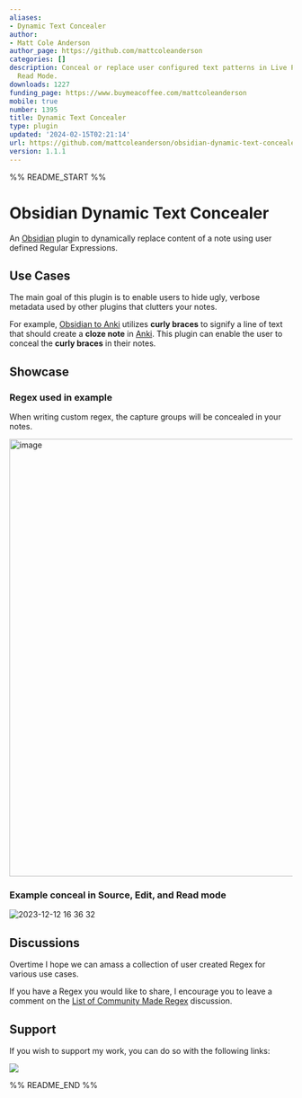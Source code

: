 ```yaml
---
aliases:
- Dynamic Text Concealer
author:
- Matt Cole Anderson
author_page: https://github.com/mattcoleanderson
categories: []
description: Conceal or replace user configured text patterns in Live Preview and
  Read Mode.
downloads: 1227
funding_page: https://www.buymeacoffee.com/mattcoleanderson
mobile: true
number: 1395
title: Dynamic Text Concealer
type: plugin
updated: '2024-02-15T02:21:14'
url: https://github.com/mattcoleanderson/obsidian-dynamic-text-concealer
version: 1.1.1
---
```


%% README_START %%

# Obsidian Dynamic Text Concealer

An [Obsidian](https://obsidian.md) plugin to dynamically replace content of a note using user defined Regular Expressions.

## Use Cases

The main goal of this plugin is to enable users to hide ugly, verbose metadata used by other plugins that clutters your notes.

For example, [Obsidian to Anki](https://github.com/Pseudonium/Obsidian_to_Anki/wiki/Cloze-formatting) utilizes **curly braces** to signify a line of text that should create a **cloze note** in [Anki](https://docs.ankiweb.net/editing.html#cloze-deletion). This plugin can enable the user to conceal the **curly braces** in their notes.

## Showcase

### Regex used in example

When writing custom regex, the capture groups will be concealed in your notes.

<img width="779" alt="image" src="https://github.com/mattcoleanderson/obsidian-dynamic-text-concealer/assets/49250378/451db886-93e5-4692-b31e-f09e4d65b484">


### Example conceal in Source, Edit, and Read mode

![2023-12-12 16 36 32](https://github.com/mattcoleanderson/obsidian-dynamic-text-concealer/assets/49250378/e00604c3-21b6-43cf-82cb-a015439253c9)

## Discussions

Overtime I hope we can amass a collection of user created Regex for various use cases.

If you have a Regex you would like to share, I encourage you to leave a comment on 
the [List of Community Made Regex](https://github.com/mattcoleanderson/obsidian-dynamic-text-concealer/discussions/19) discussion.

## Support

If you wish to support my work, you can do so with the following links:

<!-- Buy Me a Coffee embedded button -->
<a href="https://www.buymeacoffee.com/mattcoleanderson"><img src="https://img.buymeacoffee.com/button-api/?text=Buy me a coffee&emoji=&slug=mattcoleanderson&button_colour=40DCA5&font_colour=ffffff&font_family=Inter&outline_colour=000000&coffee_colour=FFDD00" /></a>



%% README_END %%